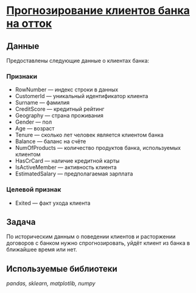 # [Прогнозирование клиентов банка на отток](churn_rate_project.ipynb)

## Данные

Предоставлены следующие данные о клиентах банка:

### Признаки
- RowNumber — индекс строки в данных
- CustomerId — уникальный идентификатор клиента
- Surname — фамилия
- CreditScore — кредитный рейтинг
- Geography — страна проживания
- Gender — пол
- Age — возраст
- Tenure — сколько лет человек является клиентом банка
- Balance — баланс на счёте
- NumOfProducts — количество продуктов банка, используемых клиентом
- HasCrCard — наличие кредитной карты
- IsActiveMember — активность клиента
- EstimatedSalary — предполагаемая зарплата
### Целевой признак
- Exited — факт ухода клиента

## Задача
По историческим данным о поведении клиентов и расторжении договоров с банком нужно спрогнозировать, уйдёт клиент из банка в ближайшее время или нет.

## Используемые библиотеки
*pandas, sklearn, matplotlib, numpy*
